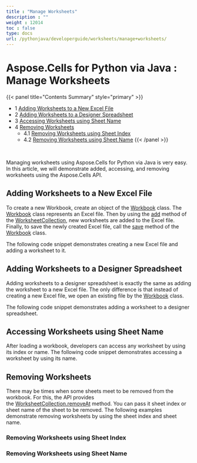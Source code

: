 ```yaml
---
title : "Manage Worksheets" 
description : "" 
weight : 12014 
toc : false
type: docs
url: /pythonjava/developerguide/worksheets/manage+worksheets/
---
```


# Aspose.Cells for Python via Java : Manage Worksheets


{{< panel title="Contents Summary" style="primary" >}}
*   1 [Adding Worksheets to a New Excel File](#adding-worksheets-to-a-new-excel-file)
*   2 [Adding Worksheets to a Designer Spreadsheet](#adding-worksheets-to-a-designer-spreadsheet)
*   3 [Accessing Worksheets using Sheet Name](#accessing-worksheets-using-sheet-name)
*   4 [Removing Worksheets](#removing-worksheets)
    *   4.1 [Removing Worksheets using Sheet Index](#removing-worksheets-using-sheet index)
    *   4.2 [Removing Worksheets using Sheet Name](#removing-worksheets-using-sheet-name)
{{< /panel >}}
 

 

Managing worksheets using Aspose.Cells for Python via Java is very easy. In this article, we will demonstrate added, accessing, and removing worksheets using the Aspose.Cells API.

## Adding Worksheets to a New Excel File

To create a new Workbook, create an object of the [Workbook](https://docs.aspose.com/apireference.aspose.com/cells/python/asposecells.api/Workbook) class. The [Workbook](https://docs.aspose.com/apireference.aspose.com/cells/python/asposecells.api/Workbook) class represents an Excel file. Then by using the [add](https://apireference.aspose.com/cells/python/asposecells.api/worksheetcollection#add()) method of the [WorksheetCollection](https://apireference.aspose.com/cells/python/asposecells.api/worksheetcollection), new worksheets are added to the Excel file. Finally, to save the newly created Excel file, call the [save](https://apireference.aspose.com/cells/python/asposecells.api/workbook#save(java.lang.String)) method of the [Workbook](https://docs.aspose.com/apireference.aspose.com/cells/python/asposecells.api/Workbook) class.

The following code snippet demonstrates creating a new Excel file and adding a worksheet to it.

## Adding Worksheets to a Designer Spreadsheet

Adding worksheets to a designer spreadsheet is exactly the same as adding the worksheet to a new Excel file. The only difference is that instead of creating a new Excel file, we open an existing file by the [Workbook](https://docs.aspose.com/apireference.aspose.com/cells/python/asposecells.api/Workbook) class.

The following code snippet demonstrates adding a worksheet to a designer spreadsheet.

## Accessing Worksheets using Sheet Name

After loading a workbook, developers can access any worksheet by using its index or name. The following code snippet demonstrates accessing a worksheet by using its name.

## Removing Worksheets

There may be times when some sheets meet to be removed from the workbook. For this, the API provides the [WorksheetCollection.removeAt](https://apireference.aspose.com/cells/python/asposecells.api/worksheetcollection#removeAt(int)) method. You can pass it sheet index or sheet name of the sheet to be removed. The following examples demonstrate removing worksheets by using the sheet index and sheet name.

### Removing Worksheets using Sheet Index

### Removing Worksheets using Sheet Name

